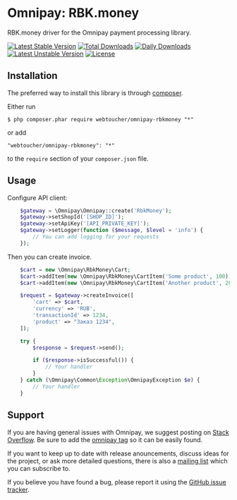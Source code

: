 # Omnipay: RBK.money
RBK.money driver for the Omnipay payment processing library.

[![Latest Stable Version](https://poser.pugx.org/webtoucher/omnipay-rbkmoney/v/stable)](https://packagist.org/packages/webtoucher/omnipay-rbkmoney)
[![Total Downloads](https://poser.pugx.org/webtoucher/omnipay-rbkmoney/downloads)](https://packagist.org/packages/webtoucher/omnipay-rbkmoney)
[![Daily Downloads](https://poser.pugx.org/webtoucher/omnipay-rbkmoney/d/daily)](https://packagist.org/packages/webtoucher/omnipay-rbkmoney)
[![Latest Unstable Version](https://poser.pugx.org/webtoucher/omnipay-rbkmoney/v/unstable)](https://packagist.org/packages/webtoucher/omnipay-rbkmoney)
[![License](https://poser.pugx.org/webtoucher/omnipay-rbkmoney/license)](https://packagist.org/packages/webtoucher/omnipay-rbkmoney)

## Installation

The preferred way to install this library is through [composer](http://getcomposer.org/download/).

Either run

```
$ php composer.phar require webtoucher/omnipay-rbkmoney "*"
```

or add

```
"webtoucher/omnipay-rbkmoney": "*"
```

to the ```require``` section of your `composer.json` file.

## Usage

Configure API client:

```php
    $gateway = \Omnipay\Omnipay::create('RbkMoney');
    $gateway->setShopId('[SHOP_ID]');
    $gateway->setApiKey('[API_PRIVATE_KEY]');
    $gateway->setLogger(function ($message, $level = 'info') {
        // You can add logging for your requests
    });
```

Then you can create invoice.

```php
    $cart = new \Omnipay\RbkMoney\Cart;
    $cart->addItem(new \Omnipay\RbkMoney\CartItem('Some product', 100));
    $cart->addItem(new \Omnipay\RbkMoney\CartItem('Another product', 200, 1, 20));

    $request = $gateway->createInvoice([
        'cart' => $cart,
        'currency' => 'RUB',
        'transactionId' => 1234,
        'product' => "Заказ 1234",
    ]);

    try {
        $response = $request->send();

        if ($response->isSuccessful()) {
            // Your handler
        }
    } catch (\Omnipay\Common\Exception\OmnipayException $e) {
        // Your handler
    }
```

## Support

If you are having general issues with Omnipay, we suggest posting on
[Stack Overflow](http://stackoverflow.com/). Be sure to add the
[omnipay tag](http://stackoverflow.com/questions/tagged/omnipay) so it can be easily found.

If you want to keep up to date with release anouncements, discuss ideas for the project,
or ask more detailed questions, there is also a [mailing list](https://groups.google.com/forum/#!forum/omnipay) which
you can subscribe to.

If you believe you have found a bug, please report it using the [GitHub issue tracker](https://github.com/webtoucher/omnipay-rbkmoney/issues).
